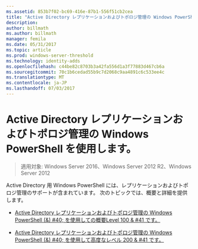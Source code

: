 ```yaml
---
ms.assetid: 853b7f02-bc69-416e-87b1-556f51cb2cea
title: "Active Directory レプリケーションおよびトポロジ管理の Windows PowerShell を使用します。"
description: 
author: billmath
ms.author: billmath
manager: femila
ms.date: 05/31/2017
ms.topic: article
ms.prod: windows-server-threshold
ms.technology: identity-adds
ms.openlocfilehash: c44be82c8703b3a42fa556d1a3f77883d467cb6a
ms.sourcegitcommit: 70c1b6cedad55b9c7d2068c9aa4891c6c533ee4c
ms.translationtype: MT
ms.contentlocale: ja-JP
ms.lasthandoff: 07/03/2017
---
```

# <a name="active-directory-replication-and-topology-management-using-windows-powershell"></a>Active Directory レプリケーションおよびトポロジ管理の Windows PowerShell を使用します。

>適用対象: Windows Server 2016、Windows Server 2012 R2、Windows Server 2012

Active Directory 用 Windows PowerShell には、レプリケーションおよびトポロジ管理のサポートが含まれています。 次のトピックでは、概要と詳細を提供します。  
  
-   [Active Directory レプリケーションおよびトポロジ管理の Windows PowerShell (&) #40; を使用しての概要Level 100 & #41 です。](../../../ad-ds/manage/powershell/Introduction-to-Active-Directory-Replication-and-Topology-Management-Using-Windows-PowerShell--Level-100-.md)  
  
-   [Active Directory レプリケーションおよびトポロジ管理の Windows PowerShell (&) #40; を使用して高度なレベル 200 & #41 です。](../../../ad-ds/manage/powershell/Advanced-Active-Directory-Replication-and-Topology-Management-Using-Windows-PowerShell--Level-200-.md)  
  


